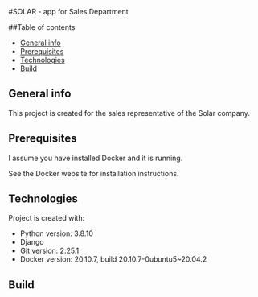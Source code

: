 #SOLAR - app for Sales Department

##Table of contents
* [General info](#general-info)
* [Prerequisites](#rerequisites)
* [Technologies](#technologies)
* [Build](#build)

## General info
This project is created for the sales representative of the Solar company.

## Prerequisites
I assume you have installed Docker and it is running.

See the Docker website for installation instructions.

## Technologies
Project is created with:
* Python version: 3.8.10
* Django
* Git version: 2.25.1
* Docker version: 20.10.7, build 20.10.7-0ubuntu5~20.04.2

## Build
